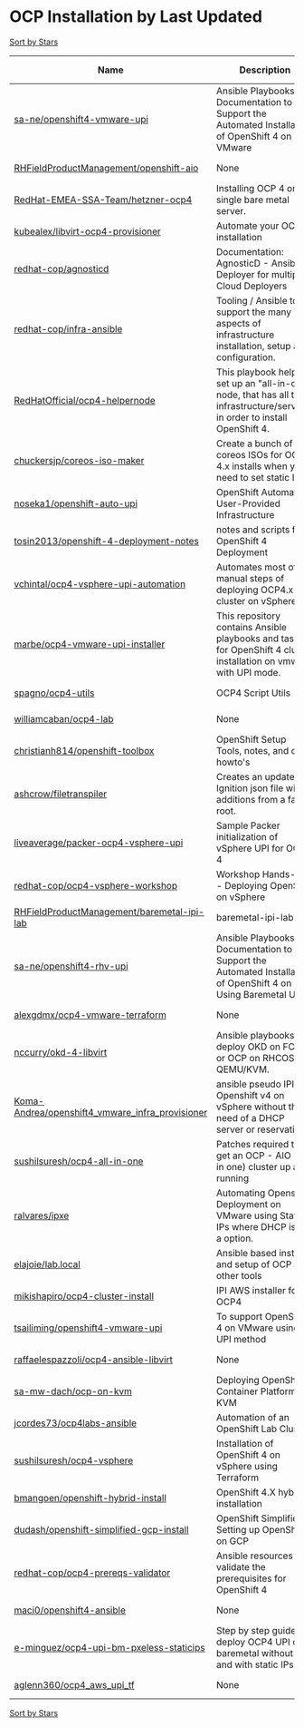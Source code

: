 # OCP Installation by Last Updated

[Sort by Stars](OCP%20Installation.Stars.md)

Name | Description | Last Updated | Stars 
--- | --- | --- | --- 
[sa-ne/openshift4-vmware-upi](https://github.com/sa-ne/openshift4-vmware-upi) | Ansible Playbooks and Documentation to Support the Automated Installation of OpenShift 4 on VMware | 2021-10-19 | 42 
[RHFieldProductManagement/openshift-aio](https://github.com/RHFieldProductManagement/openshift-aio) | None | 2021-10-19 | 4 
[RedHat-EMEA-SSA-Team/hetzner-ocp4](https://github.com/RedHat-EMEA-SSA-Team/hetzner-ocp4) | Installing OCP 4 on single bare metal server. | 2021-10-18 | 80 
[kubealex/libvirt-ocp4-provisioner](https://github.com/kubealex/libvirt-ocp4-provisioner) | Automate your OCP4 installation | 2021-10-18 | 37 
[redhat-cop/agnosticd](https://github.com/redhat-cop/agnosticd) | Documentation: AgnosticD - Ansible Deployer for multiple Cloud Deployers | 2021-10-18 | 297 
[redhat-cop/infra-ansible](https://github.com/redhat-cop/infra-ansible) | Tooling / Ansible to support the many aspects of infrastructure installation, setup and configuration.  | 2021-10-18 | 179 
[RedHatOfficial/ocp4-helpernode](https://github.com/RedHatOfficial/ocp4-helpernode) | This playbook helps set up an "all-in-one" node, that has all the infrastructure/services in order to install OpenShift 4.  | 2021-10-12 | 248 
[chuckersjp/coreos-iso-maker](https://github.com/chuckersjp/coreos-iso-maker) | Create a bunch of coreos ISOs for OCP 4.x installs when you need to set static IPs | 2021-09-07 | 50 
[noseka1/openshift-auto-upi](https://github.com/noseka1/openshift-auto-upi) | OpenShift Automated User-Provided Infrastructure | 2021-08-27 | 77 
[tosin2013/openshift-4-deployment-notes](https://github.com/tosin2013/openshift-4-deployment-notes) | notes and scripts for OpenShift 4 Deployment | 2021-07-22 | 22 
[vchintal/ocp4-vsphere-upi-automation](https://github.com/vchintal/ocp4-vsphere-upi-automation) | Automates most of the manual steps of deploying OCP4.x cluster on vSphere | 2021-07-07 | 0 
[marbe/ocp4-vmware-upi-installer](https://github.com/marbe/ocp4-vmware-upi-installer) | This repository contains Ansible playbooks and tasks for OpenShift 4 cluster installation on vmware with UPI mode. | 2021-06-25 | 11 
[spagno/ocp4-utils](https://github.com/spagno/ocp4-utils) | OCP4 Script Utils | 2021-06-02 | 7 
[williamcaban/ocp4-lab](https://github.com/williamcaban/ocp4-lab) | None | 2021-05-25 | 14 
[christianh814/openshift-toolbox](https://github.com/christianh814/openshift-toolbox) | OpenShift Setup Tools, notes, and other howto's | 2021-04-22 | 44 
[ashcrow/filetranspiler](https://github.com/ashcrow/filetranspiler) | Creates an update Ignition json file with additions from a fake root. | 2021-03-24 | 41 
[liveaverage/packer-ocp4-vsphere-upi](https://github.com/liveaverage/packer-ocp4-vsphere-upi) | Sample Packer initialization of vSphere UPI for OCP 4 | 2021-01-27 | 0 
[redhat-cop/ocp4-vsphere-workshop](https://github.com/redhat-cop/ocp4-vsphere-workshop) | Workshop Hands-on - Deploying OpenShift on vSphere | 2021-01-14 | 21 
[RHFieldProductManagement/baremetal-ipi-lab](https://github.com/RHFieldProductManagement/baremetal-ipi-lab) | baremetal-ipi-lab | 2020-10-30 | 15 
[sa-ne/openshift4-rhv-upi](https://github.com/sa-ne/openshift4-rhv-upi) | Ansible Playbooks and Documentation to Support the Automated Installation of OpenShift 4 on RHV Using Baremetal UPI | 2020-07-06 | 38 
[alexgdmx/ocp4-vmware-terraform](https://github.com/alexgdmx/ocp4-vmware-terraform) | None | 2020-06-10 | 15 
[nccurry/okd-4-libvirt](https://github.com/nccurry/okd-4-libvirt) | Ansible playbooks to deploy OKD on FCOS or OCP on RHCOS into QEMU/KVM. | 2020-06-09 | 0 
[Koma-Andrea/openshift4_vmware_infra_provisioner](https://github.com/thekoma/openshift4_vmware_infra_provisioner) | ansible pseudo IPI for Openshift v4 on vSphere without the need of a DHCP server or reservation | 2020-06-04 | 9 
[sushilsuresh/ocp4-all-in-one](https://github.com/sushilsuresh/ocp4-all-in-one) | Patches required to get an OCP - AIO (all in one) cluster up and running | 2020-05-08 | 3 
[ralvares/ipxe](https://github.com/ralvares/ipxe) | Automating Openshift Deployment on VMware using Static IPs where DHCP is not a option. | 2020-04-20 | 8 
[elajoie/lab.local](https://github.com/elajoie/lab.local) | Ansible based install and setup of OCP and other tools | 2020-04-12 | 3 
[mikishapiro/ocp4-cluster-install](https://github.com/mikishapiro/ocp4-cluster-install) | IPI AWS installer for OCP4 | 2020-04-03 | 7 
[tsailiming/openshift4-vmware-upi](https://github.com/tsailiming/openshift4-vmware-upi) | To support OpenShift 4 on VMware using UPI method  | 2020-03-21 | 3 
[raffaelespazzoli/ocp4-ansible-libvirt](https://github.com/raffaelespazzoli/ocp4-ansible-libvirt) | None | 2020-03-10 | 6 
[sa-mw-dach/ocp-on-kvm](https://github.com/sa-mw-dach/ocp-on-kvm) | Deploying OpenShift Container Platform on KVM | 2020-03-05 | 3 
[jcordes73/ocp4labs-ansible](https://github.com/jcordes73/ocp4labs-ansible) | Automation of an OpenShift Lab Cluster | 2020-03-03 | 5 
[sushilsuresh/ocp4-vsphere](https://github.com/sushilsuresh/ocp4-vsphere) | Installation of OpenShift 4 on vSphere using Terraform  | 2020-02-11 | 1 
[bmangoen/openshift-hybrid-install](https://github.com/bmangoen/openshift-hybrid-install) | OpenShift 4.X hybrid installation | 2020-02-10 | 0 
[dudash/openshift-simplified-gcp-install](https://github.com/dudash/openshift-simplified-gcp-install) | OpenShift Simplified - Setting up OpenShift on GCP | 2020-01-24 | 8 
[redhat-cop/ocp4-prereqs-validator](https://github.com/redhat-cop/ocp4-prereqs-validator) | Ansible resources to validate the prerequisites for OpenShift 4 | 2019-12-27 | 9 
[maci0/openshift4-ansible](https://github.com/maci0/openshift4-ansible) | None | 2019-11-28 | 12 
[e-minguez/ocp4-upi-bm-pxeless-staticips](https://github.com/e-minguez/ocp4-upi-bm-pxeless-staticips) | Step by step guide to deploy OCP4 UPI on baremetal without PXE and with static IPs | 2019-11-22 | 43 
[aglenn360/ocp4_aws_upi_tf](https://github.com/aglenn360/ocp4_aws_upi_tf) | None | 2019-10-11 | 6 

[Sort by Stars](OCP%20Installation.Stars.md)